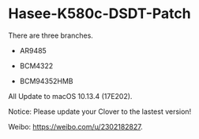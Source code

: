# Hasee-K580c-DSDT-Patch

There are three branches.

+ AR9485

+ BCM4322

+ BCM94352HMB


All Update to macOS 10.13.4 (17E202). 

Notice: Please update your Clover to the lastest version!

Weibo: https://weibo.com/u/2302182827.
